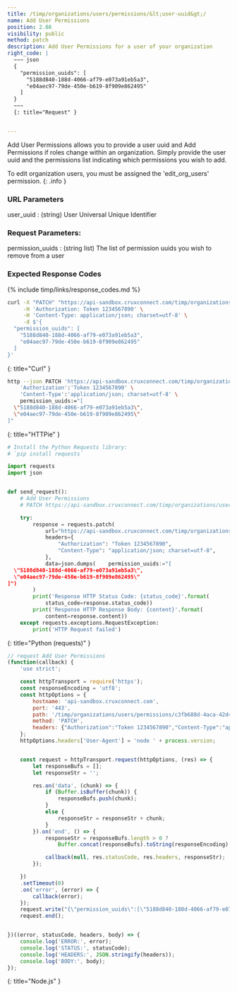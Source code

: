 ```yaml
---
title: /timp/organizations/users/permissions/&lt;user-uuid&gt;/
name: Add User Permissions
position: 2.08
visibility: public
method: patch
description: Add User Permissions for a user of your organization
right_code: |
  ~~~ json
  {
    "permission_uuids": [
      "5188d840-188d-4066-af79-e073a91eb5a3",
      "e04aec97-79de-450e-b619-8f909e862495"
    ]
  }
  ~~~
  {: title="Request" }


---
```

Add User Permissions allows you to provide a user uuid and Add Permissions if roles change within an organization. Simply provide the user uuid and the permissions list indicating which permissions you wish to add.

To edit organization users, you must be assigned the 'edit_org_users' permission.
{: .info }

### URL Parameters

user_uuid
: (string) User Universal Unique Identifier

### Request Parameters:

permission_uuids
: (string list) The list of permission uuids you wish to remove from a user

### Expected Response Codes

{% include timp/links/response_codes.md %}


~~~ bash
curl -X "PATCH" "https://api-sandbox.cruxconnect.com/timp/organizations/users/permissions/c3fb688d-4aca-42d4-9db1-cc268c465892/" \
     -H 'Authorization: Token 1234567890' \
     -H 'Content-Type: application/json; charset=utf-8' \
     -d $'{
  "permission_uuids": [
    "5188d840-188d-4066-af79-e073a91eb5a3",
    "e04aec97-79de-450e-b619-8f909e862495"
  ]
}'

~~~
{: title="Curl" }

~~~ bash
http --json PATCH 'https://api-sandbox.cruxconnect.com/timp/organizations/users/permissions/c3fb688d-4aca-42d4-9db1-cc268c465892/' \
    'Authorization':'Token 1234567890' \
    'Content-Type':'application/json; charset=utf-8' \
    permission_uuids:="[
  \"5188d840-188d-4066-af79-e073a91eb5a3\",
  \"e04aec97-79de-450e-b619-8f909e862495\"
]"

~~~
{: title="HTTPie" }

~~~ python
# Install the Python Requests library:
# `pip install requests`

import requests
import json


def send_request():
    # Add User Permissions
    # PATCH https://api-sandbox.cruxconnect.com/timp/organizations/users/permissions/c3fb688d-4aca-42d4-9db1-cc268c465892/

    try:
        response = requests.patch(
            url="https://api-sandbox.cruxconnect.com/timp/organizations/users/permissions/c3fb688d-4aca-42d4-9db1-cc268c465892/",
            headers={
                "Authorization": "Token 1234567890",
                "Content-Type": "application/json; charset=utf-8",
            },
            data=json.dumps(    permission_uuids:="[
  \"5188d840-188d-4066-af79-e073a91eb5a3\",
  \"e04aec97-79de-450e-b619-8f909e862495\"
]")
        )
        print('Response HTTP Status Code: {status_code}'.format(
            status_code=response.status_code))
        print('Response HTTP Response Body: {content}'.format(
            content=response.content))
    except requests.exceptions.RequestException:
        print('HTTP Request failed')

~~~
{: title="Python (requests)" }

~~~ javascript
// request Add User Permissions
(function(callback) {
    'use strict';

    const httpTransport = require('https');
    const responseEncoding = 'utf8';
    const httpOptions = {
        hostname: 'api-sandbox.cruxconnect.com',
        port: '443',
        path: '/timp/organizations/users/permissions/c3fb688d-4aca-42d4-9db1-cc268c465892/',
        method: 'PATCH',
        headers: {"Authorization":"Token 1234567890","Content-Type":"application/json; charset=utf-8"}
    };
    httpOptions.headers['User-Agent'] = 'node ' + process.version;


    const request = httpTransport.request(httpOptions, (res) => {
        let responseBufs = [];
        let responseStr = '';

        res.on('data', (chunk) => {
            if (Buffer.isBuffer(chunk)) {
                responseBufs.push(chunk);
            }
            else {
                responseStr = responseStr + chunk;
            }
        }).on('end', () => {
            responseStr = responseBufs.length > 0 ?
                Buffer.concat(responseBufs).toString(responseEncoding) : responseStr;

            callback(null, res.statusCode, res.headers, responseStr);
        });

    })
    .setTimeout(0)
    .on('error', (error) => {
        callback(error);
    });
    request.write("{\"permission_uuids\":[\"5188d840-188d-4066-af79-e073a91eb5a3\",\"e04aec97-79de-450e-b619-8f909e862495\"]}")
    request.end();


})((error, statusCode, headers, body) => {
    console.log('ERROR:', error);
    console.log('STATUS:', statusCode);
    console.log('HEADERS:', JSON.stringify(headers));
    console.log('BODY:', body);
});

~~~
{: title="Node.js" }
